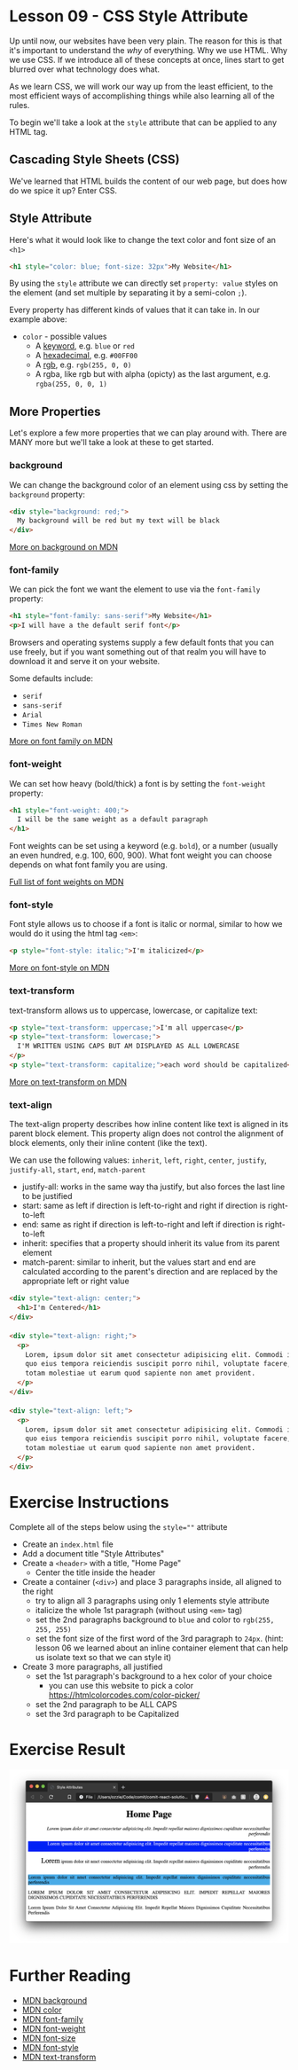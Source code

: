 # Lesson 09 - CSS Style Attribute

Up until now, our websites have been very plain. The reason for this is that it's important to understand the _why_ of everything. Why we use HTML. Why we use CSS. If we introduce all of these concepts at once, lines start to get blurred over what technology does what.

As we learn CSS, we will work our way up from the least efficient, to the most efficient ways of accomplishing things while also learning all of the rules.

To begin we'll take a look at the `style` attribute that can be applied to any HTML tag.

## Cascading Style Sheets (CSS)

We've learned that HTML builds the content of our web page, but does how do we spice it up? Enter CSS.

## Style Attribute

Here's what it would look like to change the text color and font size of an `<h1>`

```html
<h1 style="color: blue; font-size: 32px">My Website</h1>
```

By using the `style` attribute we can directly set `property: value` styles on the element (and set multiple by separating it by a semi-colon `;`).

Every property has different kinds of values that it can take in. In our example above:

- `color` - possible values
  - A [keyword](https://developer.mozilla.org/en-US/docs/Web/CSS/color_value#Color_keywords), e.g. `blue` or `red`
  - A [hexadecimal](https://stackoverflow.com/questions/22239803/how-does-hexadecimal-color-work), e.g. `#00FF00`
  - A [rgb](https://en.wikipedia.org/wiki/RGB_color_model#Geometric_representation), e.g. `rgb(255, 0, 0)`
  - A rgba, like rgb but with alpha (opicty) as the last argument, e.g. `rgba(255, 0, 0, 1)`

## More Properties

Let's explore a few more properties that we can play around with. There are MANY more but we'll take a look at these to get started.

### background

We can change the background color of an element using css by setting the `background` property:

```html
<div style="background: red;">
  My background will be red but my text will be black
</div>
```

[More on background on MDN](https://developer.mozilla.org/en-US/docs/Web/CSS/background)

### font-family

We can pick the font we want the element to use via the `font-family` property:

```html
<h1 style="font-family: sans-serif">My Website</h1>
<p>I will have a the default serif font</p>
```

Browsers and operating systems supply a few default fonts that you can use freely, but if you want something out of that realm you will have to download it and serve it on your website.

Some defaults include:

- `serif`
- `sans-serif`
- `Arial`
- `Times New Roman`

[More on font family on MDN](https://developer.mozilla.org/en-US/docs/Web/CSS/font-family)

### font-weight

We can set how heavy (bold/thick) a font is by setting the `font-weight` property:

```html
<h1 style="font-weight: 400;">
  I will be the same weight as a default paragraph
</h1>
```

Font weights can be set using a keyword (e.g. `bold`), or a number (usually an even hundred, e.g. 100, 600, 900). What font weight you can choose depends on what font family you are using.

[Full list of font weights on MDN](https://developer.mozilla.org/en-US/docs/Web/CSS/font-weight)

### font-style

Font style allows us to choose if a font is italic or normal, similar to how we would do it using the html tag `<em>`:

```html
<p style="font-style: italic;">I'm italicized</p>
```

[More on font-style on MDN](https://developer.mozilla.org/en-US/docs/Web/CSS/font-style)

### text-transform

text-transform allows us to uppercase, lowercase, or capitalize text:

```html
<p style="text-transform: uppercase;">I'm all uppercase</p>
<p style="text-transform: lowercase;">
  I'M WRITTEN USING CAPS BUT AM DISPLAYED AS ALL LOWERCASE
</p>
<p style="text-transform: capitalize;">each word should be capitalized</p>
```

[More on text-transform on MDN](https://developer.mozilla.org/en-US/docs/Web/CSS/text-transform)

### text-align

The text-align property describes how inline content like text is aligned in its parent block element. This property align does not control the alignment of block elements, only their inline content (like the text).

We can use the following values: `inherit`, `left`, `right`, `center`, `justify`, `justify-all`, `start`, `end`, `match-parent`

- justify-all: works in the same way tha justify, but also forces the last line to be justified
- start: same as left if direction is left-to-right and right if direction is right-to-left
- end: same as right if direction is left-to-right and left if direction is right-to-left
- inherit: specifies that a property should inherit its value from its parent element
- match-parent: similar to inherit, but the values start and end are calculated according to the parent's direction and are replaced by the appropriate left or right value

```html
<div style="text-align: center;">
  <h1>I'm Centered</h1>
</div>

<div style="text-align: right;">
  <p>
    Lorem, ipsum dolor sit amet consectetur adipisicing elit. Commodi itaque, ad
    quo eius tempora reiciendis suscipit porro nihil, voluptate facere, cum
    totam molestiae ut earum quod sapiente non amet provident.
  </p>
</div>

<div style="text-align: left;">
  <p>
    Lorem, ipsum dolor sit amet consectetur adipisicing elit. Commodi itaque, ad
    quo eius tempora reiciendis suscipit porro nihil, voluptate facere, cum
    totam molestiae ut earum quod sapiente non amet provident.
  </p>
</div>
```

# Exercise Instructions

Complete all of the steps below using the `style=""` attribute

- Create an `index.html` file
- Add a document title "Style Attributes"
- Create a `<header>` with a title, "Home Page"
  - Center the title inside the header
- Create a container (`<div>`) and place 3 paragraphs inside, all aligned to the right
  - try to align all 3 paragraphs using only 1 elements style attribute
  - italicize the whole 1st paragraph (without using `<em>` tag)
  - set the 2nd paragraphs background to `blue` and color to `rgb(255, 255, 255)`
  - set the font size of the first word of the 3rd paragraph to `24px`. (hint: lesson 06 we learned about an inline container element that can help us isolate text so that we can style it)
- Create 3 more paragraphs, all justified
  - set the 1st paragraph's background to a hex color of your choice
    - you can use this website to pick a color https://htmlcolorcodes.com/color-picker/
  - set the 2nd paragraph to be ALL CAPS
  - set the 3rd paragraph to be Capitalized

# Exercise Result

![Result](result.png)

# Further Reading

- [MDN background](https://developer.mozilla.org/en-US/docs/Web/CSS/background)
- [MDN color](https://developer.mozilla.org/en-US/docs/Web/CSS/color)
- [MDN font-family](https://developer.mozilla.org/en-US/docs/Web/CSS/font-family)
- [MDN font-weight](https://developer.mozilla.org/en-US/docs/Web/CSS/font-weight)
- [MDN font-size](https://developer.mozilla.org/en-US/docs/Web/CSS/font-size)
- [MDN font-style](https://developer.mozilla.org/en-US/docs/Web/CSS/font-style)
- [MDN text-transform](https://developer.mozilla.org/en-US/docs/Web/CSS/text-transform)
